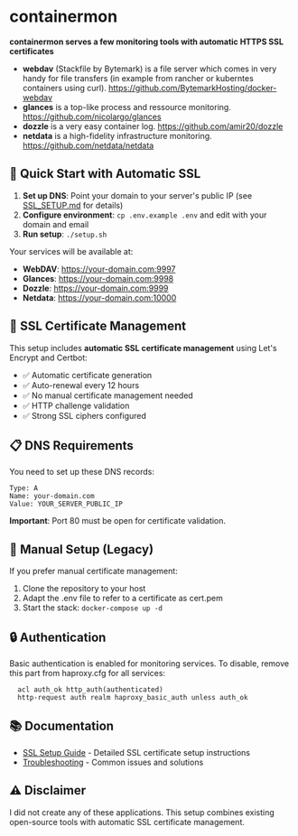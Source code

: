 # containermon

**containermon serves a few monitoring tools with automatic HTTPS SSL certificates**

* **webdav** (Stackfile by Bytemark) is a file server which comes in very handy for file transfers (in example from rancher or kuberntes containers using curl). https://github.com/BytemarkHosting/docker-webdav
* **glances** is a top-like process and ressource monitoring. https://github.com/nicolargo/glances
* **dozzle** is a very easy container log. https://github.com/amir20/dozzle
* **netdata** is a high-fidelity infrastructure monitoring. https://github.com/netdata/netdata  

## 🚀 Quick Start with Automatic SSL

1. **Set up DNS**: Point your domain to your server's public IP (see [SSL_SETUP.md](SSL_SETUP.md) for details)
2. **Configure environment**: `cp .env.example .env` and edit with your domain and email
3. **Run setup**: `./setup.sh`

Your services will be available at:
- **WebDAV**: https://your-domain.com:9997
- **Glances**: https://your-domain.com:9998  
- **Dozzle**: https://your-domain.com:9999
- **Netdata**: https://your-domain.com:10000

## 🔐 SSL Certificate Management

This setup includes **automatic SSL certificate management** using Let's Encrypt and Certbot:
- ✅ Automatic certificate generation
- ✅ Auto-renewal every 12 hours
- ✅ No manual certificate management needed
- ✅ HTTP challenge validation
- ✅ Strong SSL ciphers configured

## 📋 DNS Requirements

You need to set up these DNS records:
```
Type: A
Name: your-domain.com
Value: YOUR_SERVER_PUBLIC_IP
```

**Important**: Port 80 must be open for certificate validation.

## 🔧 Manual Setup (Legacy)

If you prefer manual certificate management:
1. Clone the repository to your host
2. Adapt the .env file to refer to a certificate as cert.pem
3. Start the stack: `docker-compose up -d`

## 🔒 Authentication

Basic authentication is enabled for monitoring services. To disable, remove this part from haproxy.cfg for all services:
```
  acl auth_ok http_auth(authenticated)
  http-request auth realm haproxy_basic_auth unless auth_ok
```

## 📚 Documentation

- [SSL Setup Guide](SSL_SETUP.md) - Detailed SSL certificate setup instructions
- [Troubleshooting](SSL_SETUP.md#troubleshooting) - Common issues and solutions

## ⚠️ Disclaimer

I did not create any of these applications. This setup combines existing open-source tools with automatic SSL certificate management. 
